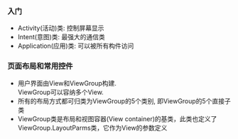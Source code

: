 ### 入门 ###
* Activity(活动)类:     控制屏幕显示
* Intent(意图)类:       最强大的通信类
* Application(应用)类:  可以被所有构件访问

### 页面布局和常用控件 ###
* 用户界面由View和ViewGroup构建.  
  ViewGroup可以容纳多个View.  
* 所有的布局方式都可归类为ViewGroup的5个类别, 即ViewGroup的5个直接子类  
* ViewGroup类是布局和视图容器(View container)的基类，此类也定义了ViewGroup.LayoutParms类，它作为View的参数定义


